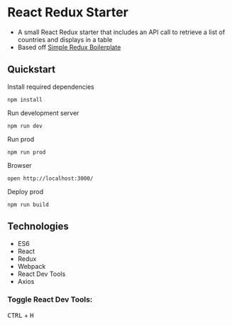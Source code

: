 # React Redux Starter

* A small React Redux starter that includes an API call to retrieve a list of countries and displays in a table
* Based off [Simple Redux Boilerplate](https://github.com/tsaiDavid/simple-redux-boilerplate)

## Quickstart

Install required dependencies
```
npm install
```

Run development server
```
npm run dev
```

Run prod
```
npm run prod
```

Browser
```
open http://localhost:3000/
```

Deploy prod
```
npm run build
```

## Technologies

* ES6
* React
* Redux
* Webpack
* React Dev Tools
* Axios

### Toggle React Dev Tools:
<kbd>CTRL</kbd> + <kbd>H</kbd>

